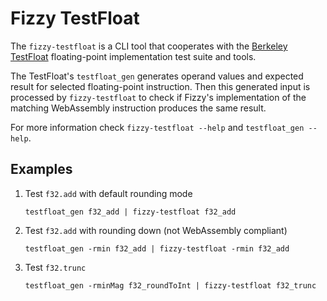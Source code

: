 # Fizzy TestFloat

The `fizzy-testfloat` is a CLI tool that cooperates with the [Berkeley TestFloat] floating-point
implementation test suite and tools. 

The TestFloat's `testfloat_gen` generates operand values and expected result for selected
floating-point instruction. Then this generated input is processed by `fizzy-testfloat` to check if
Fizzy's implementation of the matching WebAssembly instruction produces the same result.

For more information check `fizzy-testfloat --help` and `testfloat_gen --help`.

## Examples

1. Test `f32.add` with default rounding mode
   ```shell script
   testfloat_gen f32_add | fizzy-testfloat f32_add
   ```
2. Test `f32.add` with rounding down (not WebAssembly compliant)
   ```shell script
   testfloat_gen -rmin f32_add | fizzy-testfloat -rmin f32_add
   ```
3. Test `f32.trunc`
   ```shell script
   testfloat_gen -rminMag f32_roundToInt | fizzy-testfloat f32_trunc
   ```


[Berkeley TestFloat]: http://www.jhauser.us/arithmetic/TestFloat.html
